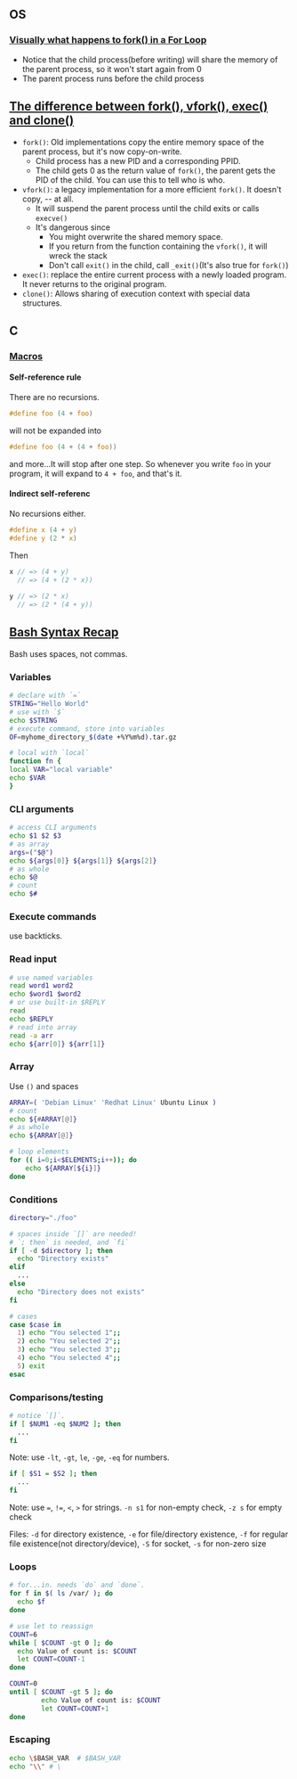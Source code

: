 ## OS

### [Visually what happens to fork() in a For Loop](http://stackoverflow.com/questions/26793402/visually-what-happens-to-fork-in-a-for-loop)

* Notice that the child process(before writing) will share the memory of the parent process, so it won't start again from 0
* The parent process runs before the child process

## [The difference between fork(), vfork(), exec() and clone()](http://stackoverflow.com/questions/4856255/the-difference-between-fork-vfork-exec-and-clone)

* `fork()`: Old implementations copy the entire memory space of the parent process, but it's now copy-on-write.
  * Child process has a new PID and a corresponding PPID.
  * The child gets 0 as the return value of `fork()`, the parent gets the PID of the child. You can use this to tell who is who.
* `vfork()`: a legacy implementation for a more efficient `fork()`. It doesn't copy, -- at all.
  * It will suspend the parent process until the child exits or calls `execve()`
  * It's dangerous since
    * You might overwrite the shared memory space.
    * If you return from the function containing the `vfork()`, it will wreck the stack
    * Don't call `exit()` in the child, call `_exit()`(It's also true for `fork()`)
* `exec()`: replace the entire current process with a newly loaded program. It never returns to the original program.
* `clone()`: Allows sharing of execution context with special data structures.

## C

### [Macros](https://gcc.gnu.org/onlinedocs/cpp/Macros.html#Macros)

#### Self-reference rule

There are no recursions.

```c
#define foo (4 + foo)
```

will not be expanded into

```c
#define foo (4 + (4 + foo))
```

and more...It will stop after one step. So whenever you write `foo` in your program, it will expand to `4 + foo`, and that's it.

#### Indirect self-referenc

No recursions either.

```c
#define x (4 + y)
#define y (2 * x)
```

Then

```c
x // => (4 + y)
  // => (4 + (2 * x))
 
y // => (2 * x)
  // => (2 * (4 + y))
```

## [Bash Syntax Recap](http://linuxconfig.org/bash-scripting-tutorial)

Bash uses spaces, not commas.

### Variables

```bash
# declare with `=`
STRING="Hello World"
# use with `$`
echo $STRING
# execute command, store into variables
OF=myhome_directory_$(date +%Y%m%d).tar.gz

# local with `local`
function fn {
local VAR="local variable"
echo $VAR
}
```

### CLI arguments

```bash
# access CLI arguments
echo $1 $2 $3
# as array
args=("$@")
echo ${args[0]} ${args[1]} ${args[2]}
# as whole
echo $@
# count
echo $#
```

### Execute commands

use backticks.

### Read input

```bash
# use named variables
read word1 word2
echo $word1 $word2
# or use built-in $REPLY
read
echo $REPLY
# read into array
read -a arr
echo ${arr[0]} ${arr[1]}
```

### Array

Use `()` and spaces

```bash
ARRAY=( 'Debian Linux' 'Redhat Linux' Ubuntu Linux )
# count
echo ${#ARRAY[@]}
# as whole
echo ${ARRAY[@]}

# loop elements
for (( i=0;i<$ELEMENTS;i++)); do
    echo ${ARRAY[${i}]}
done 
```

### Conditions

```bash
directory="./foo"

# spaces inside `[]` are needed!
# `; then` is needed, and `fi`
if [ -d $directory ]; then
  echo "Directory exists"
elif
  ...
else 
  echo "Directory does not exists"
fi

# cases
case $case in
  1) echo "You selected 1";;
  2) echo "You selected 2";;
  3) echo "You selected 3";;
  4) echo "You selected 4";;
  5) exit
esac
```

### Comparisons/testing

```bash
# notice `[]`.
if [ $NUM1 -eq $NUM2 ]; then
  ...
fi
```

Note: use `-lt`, `-gt`, `le`, `-ge`, `-eq` for numbers.

```bash
if [ $S1 = $S2 ]; then
  ...
fi
```

Note: use `=`, `!=`, `<`, `>` for strings. `-n s1` for non-empty check, `-z s` for empty check

Files: `-d` for directory existence, `-e` for file/directory existence, `-f` for regular file existence(not directory/device), `-S` for socket, `-s` for non-zero size

### Loops

```bash
# for...in. needs `do` and `done`.
for f in $( ls /var/ ); do
  echo $f
done 

# use let to reassign
COUNT=6
while [ $COUNT -gt 0 ]; do
  echo Value of count is: $COUNT
  let COUNT=COUNT-1
done

COUNT=0
until [ $COUNT -gt 5 ]; do
        echo Value of count is: $COUNT
        let COUNT=COUNT+1
done
```

### Escaping

```bash
echo \$BASH_VAR  # $BASH_VAR
echo "\\" # \
```
